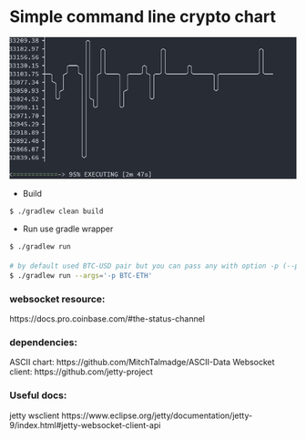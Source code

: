 <h1> Simple command line crypto chart </h1>

<p align="center">
   <img src="https://github.com/owpk/cli-crypto-chart/blob/master/docs/ccc.gif"/>
</p>

- Build
```bash
$ ./gradlew clean build
```

- Run
use gradle wrapper

```bash
$ ./gradlew run

# by default used BTC-USD pair but you can pass any with option -p (--pair)
$ ./gradlew run --args='-p BTC-ETH'
```

<h3> websocket resource: </h3>
https://docs.pro.coinbase.com/#the-status-channel

<h3> dependencies: </h3>
ASCII chart: https://github.com/MitchTalmadge/ASCII-Data
Websocket client: https://github.com/jetty-project

<h3> Useful docs: </h3>
jetty wsclient https://www.eclipse.org/jetty/documentation/jetty-9/index.html#jetty-websocket-client-api
